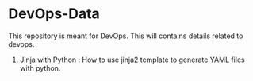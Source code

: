 # DevOps-Data
This repository is meant for DevOps.
This will contains details related to devops.
 
1. Jinja with Python : How to use jinja2 template to generate YAML files with python.
